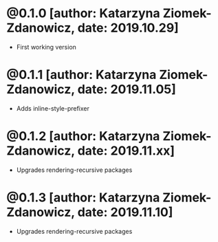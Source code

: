 # @0.1.0 [author: Katarzyna Ziomek-Zdanowicz, date: 2019.10.29]
* First working version

# @0.1.1 [author: Katarzyna Ziomek-Zdanowicz, date: 2019.11.05]
* Adds inline-style-prefixer

# @0.1.2 [author: Katarzyna Ziomek-Zdanowicz, date: 2019.11.xx]
* Upgrades rendering-recursive packages

# @0.1.3 [author: Katarzyna Ziomek-Zdanowicz, date: 2019.11.10]
* Upgrades rendering-recursive packages
